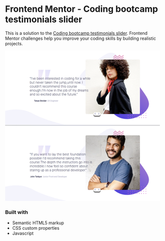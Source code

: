 # Frontend Mentor - Coding bootcamp testimonials slider

This is a solution to the [Coding bootcamp testimonials slider](https://www.frontendmentor.io/challenges/coding-bootcamp-testimonials-slider-4FNyLA8JL). Frontend Mentor challenges help you improve your coding skills by building realistic projects. 







![](./solution/desktop1.png)
![](./solution/desktop2.png)
### Built with

- Semantic HTML5 markup
- CSS custom properties
- Javascript
